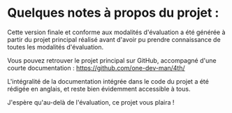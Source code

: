 # Quelques notes à propos du projet :

Cette version finale et conforme aux modalités d'évaluation a été générée à partir du projet principal réalisé avant d'avoir pu prendre connaissance de toutes les modalités d'évaluation.

Vous pouvez retrouver le projet principal sur GitHub, accompagné d'une courte documentation : https://github.com/one-dev-man/4th/

L'intégralité de la documentation intégrée dans le code du projet a été rédigée en anglais, et reste bien évidemment accessible à tous.

J'espère qu'au-delà de l'évaluation, ce projet vous plaira !